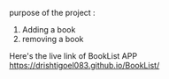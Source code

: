 purpose of the project :  
1. Adding a book
2. removing a book

Here's the live link of BookList APP
https://drishtigoel083.github.io/BookList/
